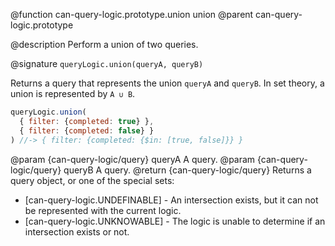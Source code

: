 @function can-query-logic.prototype.union union
@parent can-query-logic.prototype

@description Perform a union of two queries.

@signature `queryLogic.union(queryA, queryB)`

Returns a query that represents the union `queryA` and `queryB`. In set theory, a union is
represented by `A ∪ B`.

```js
queryLogic.union(
  { filter: {completed: true} },
  { filter: {completed: false} }
) //-> { filter: {completed: {$in: [true, false]}} }
```

  @param  {can-query-logic/query} queryA A query.
  @param  {can-query-logic/query} queryB A query.
  @return {can-query-logic/query} Returns a query object, or one of the special sets:
  - [can-query-logic.UNDEFINABLE] - An intersection exists, but it can not be represented with the current logic.
  - [can-query-logic.UNKNOWABLE] - The logic is unable to determine if an intersection exists or not.
